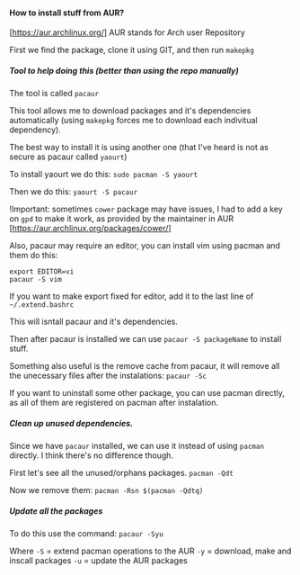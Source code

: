 #### How to install stuff from AUR?

[https://aur.archlinux.org/] AUR stands for Arch user Repository

First we find the package, clone it using GIT, and then run
`makepkg`

##### Tool to help doing this (better than using the repo manually)
The tool is called `pacaur`

This tool allows me to download packages and it's dependencies automatically (using `makepkg` forces me to download each indivitual dependency).

The best way to install it is using another one (that I've heard is not as secure as pacaur called `yaourt`)

To install yaourt we do this:
`sudo pacman -S yaourt`

Then we do this:
`yaourt -S pacaur`

!Important: sometimes `cower` package may have issues, I had to add a key on `gpd` to make it work, as provided by the maintainer in AUR [https://aur.archlinux.org/packages/cower/]

Also, pacaur may require an editor, you can install vim using pacman and them do this:
```
export EDITOR=vi
pacaur -S vim
```

If you want to make export fixed for editor, add it to the last line of `~/.extend.bashrc`

This will isntall pacaur and it's dependencies.

Then after pacaur is installed we can use `pacaur -S packageName` to install stuff.

Something also useful is the remove cache from pacaur, it will remove all the unecessary files after the instalations:
`pacaur -Sc`

If you want to uninstall some other package, you can use pacman directly, as all of them are registered on pacman after instalation.

##### Clean up unused dependencies.
Since we have `pacaur` installed, we can use it instead of using `pacman` directly.
I think there's no difference though.

First let's see all the unused/orphans packages.
`pacman -Qdt`

Now we remove them:
`pacman -Rsn $(pacman -Qdtq)`

##### Update all the packages
To do this use the command:
`pacaur -Syu`

Where `-S` = extend pacman operations to the AUR
      `-y` = download, make and inscall packages
      `-u` = update the AUR packages 